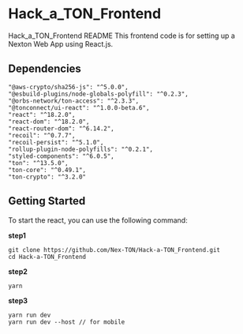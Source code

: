 # Hack_a_TON_Frontend

Hack_a_TON_Frontend README
This frontend code is for setting up a Nexton Web App using React.js.

## Dependencies
```
"@aws-crypto/sha256-js": "^5.0.0",
"@esbuild-plugins/node-globals-polyfill": "^0.2.3",
"@orbs-network/ton-access": "^2.3.3",
"@tonconnect/ui-react": "^1.0.0-beta.6",
"react": "^18.2.0",
"react-dom": "^18.2.0",
"react-router-dom": "^6.14.2",
"recoil": "^0.7.7",
"recoil-persist": "^5.1.0",
"rollup-plugin-node-polyfills": "^0.2.1",
"styled-components": "^6.0.5",
"ton": "^13.5.0",
"ton-core": "^0.49.1",
"ton-crypto": "^3.2.0"
```

## Getting Started
To start the react, you can use the following command:

**step1**
```
git clone https://github.com/Nex-TON/Hack-a-TON_Frontend.git
cd Hack-a-TON_Frontend
```
**step2**
```
yarn
```
**step3**
```
yarn run dev 
yarn run dev --host // for mobile
```
